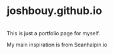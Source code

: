 # joshbouy.github.io
\
This is just a portfolio page for myself.

My main inspiration is from Seanhalpin.io
